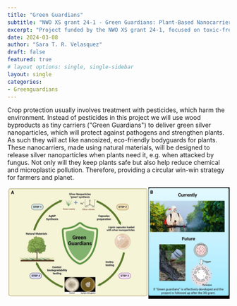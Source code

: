 ```yaml
---
title: "Green Guardians"
subtitle: "NWO XS grant 24-1 - Green Guardians: Plant-Based Nanocarriers for Toxic-Free Plant Protection"
excerpt: "Project funded by the NWO XS grant 24-1, focused on toxic-free plant protection"
date: 2024-03-08
author: "Sara T. R. Velasquez"
draft: false
featured: true
# layout options: single, single-sidebar
layout: single
categories:
- Greenguardians
---
```


Crop protection usually involves treatment with pesticides, which harm the environment. Instead of pesticides in this project we will use wood byproducts as tiny carriers ("Green Guardians") to deliver green silver nanoparticles, which will protect against pathogens and strengthen plants. As such they will act like nanosized, eco-friendly bodyguards for plants. These nanocarriers, made using natural materials, will be designed to release silver nanoparticles when plants need it, e.g. when attacked by fungus. Not only will they keep plants safe but also help reduce chemical and microplastic pollution. Therefore, providing a circular win-win strategy for farmers and planet.

![](featured.jpg)